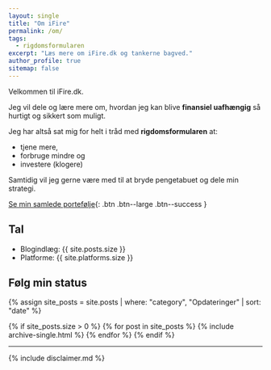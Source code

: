 ```yaml
---
layout: single
title: "Om iFire"
permalink: /om/
tags:
  - rigdomsformularen
excerpt: "Læs mere om iFire.dk og tankerne bagved."
author_profile: true
sitemap: false
---
```


Velkommen til iFire.dk.

Jeg vil dele og lære mere om, hvordan jeg kan blive **finansiel uafhængig** så hurtigt og sikkert som muligt.

Jeg har altså sat mig for helt i tråd med **rigdomsformularen** at:

- tjene mere,
- forbruge mindre og
- investere (klogere)

Samtidig vil jeg gerne være med til at bryde pengetabuet og dele min strategi.

[Se min samlede portefølje](/portfolio/){: .btn .btn--large .btn--success }

## Tal

- Blogindlæg: {{ site.posts.size }}
- Platforme: {{ site.platforms.size }}

## Følg min status

{% assign site_posts = site.posts | where: "category", "Opdateringer" | sort: "date" %}

{% if site_posts.size > 0 %}
  {% for post in site_posts %}
    {% include archive-single.html %}
  {% endfor %}
{% endif %}

***

{% include disclaimer.md %}
